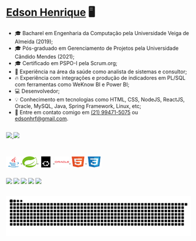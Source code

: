 # [Edson Henrique](https://github.com/edsonhrf) 🖥️


- 🎓 Bacharel em Engenharia da Computação pela Universidade Veiga de Almeida (2019);
- 🎓 Pós-graduado em Gerenciamento de Projetos pela Universidade Cândido Mendes (2021);
- 🎓 Certificado em PSPO-I pela Scrum.org;
- 🏥 Experiência na área da saúde como analista de sistemas e consultor;
- 🔥 Experiência com integrações e produção de indicadores em PL/SQL com ferramentas como WeKnow BI e Power BI;
- 💻 Desenvolvedor;
- 💡 Conhecimento em tecnologias como HTML, CSS, NodeJS, ReactJS, Oracle, MySQL, Java, Spring Framework, Linux, etc;
- 📱 Entre em contato comigo em [(21) 99471-5075](https://api.whatsapp.com/send?phone=5521994715075&text=Ol%C3%A1) ou edsonhrf@gmail.com.

##

<div>
  <a href="https://github.com/edsonhrf">
  <img height="180em" src="https://github-readme-stats.vercel.app/api?username=edsonhrf&show_icons=true&theme=tokyonight&include_all_commits=true&count_private=true"/>
  <img height="180em" src="https://github-readme-stats.vercel.app/api/top-langs/?username=edsonhrf&layout=compact&langs_count=7&theme=tokyonight"/>
</div>
  
##
  
<div style="display: inline_block"><br>
  <img align="center" alt="Edson-Java" height="30" width="40" src='https://raw.githubusercontent.com/devicons/devicon/master/icons/java/java-original.svg'>
  <img align="center" alt="Edson-Spring" height="30" width="40" src='https://raw.githubusercontent.com/devicons/devicon/master/icons/spring/spring-original.svg'>
  <img align="center" alt="Edson-Ubuntu" height="30" width="40" src='https://raw.githubusercontent.com/devicons/devicon/master/icons/ubuntu/ubuntu-plain.svg'>
  <img align="center" alt="Edson-Oracle" height="30" width="40" src='https://raw.githubusercontent.com/devicons/devicon/master/icons/oracle/oracle-original.svg'>
  <img align="center" alt="Edson-HTML" height="30" width="40" src="https://raw.githubusercontent.com/devicons/devicon/master/icons/html5/html5-original.svg">
  <img align="center" alt="Edson-CSS" height="30" width="40" src="https://raw.githubusercontent.com/devicons/devicon/master/icons/css3/css3-original.svg">
</div>
 
##
  
<div> 
  <a href="https://www.youtube.com/channel/UC7VwNoP3zmG0hzLhwTneT1w" target="_blank"><img src="https://img.shields.io/badge/YouTube-FF0000?style=for-the-badge&logo=youtube&logoColor=white" target="_blank"></a>
  <a href="https://www.instagram.com/edsonhrf/" target="_blank"><img src="https://img.shields.io/badge/-Instagram-%23E4405F?style=for-the-badge&logo=instagram&logoColor=white" target="_blank"></a>
 <a href="Edson#8020" target="_blank"><img src="https://img.shields.io/badge/Discord-7289DA?style=for-the-badge&logo=discord&logoColor=white" target="_blank"></a> 
  <a href = "mailto:edsonhrf@gmail.com"><img src="https://img.shields.io/badge/-Gmail-%23333?style=for-the-badge&logo=gmail&logoColor=white" target="_blank"></a>
  <a href="https://www.linkedin.com/in/edson-henrique-052b60140/" target="_blank"><img src="https://img.shields.io/badge/-LinkedIn-%230077B5?style=for-the-badge&logo=linkedin&logoColor=white" target="_blank"></a> 

##  
  
  ![Snake animation](https://github.com/edsonhrf/edsonhrf/blob/output/github-contribution-grid-snake.svg)  
</div>
  
##
